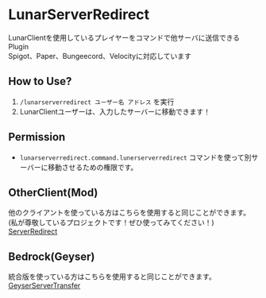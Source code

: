 # LunarServerRedirect

LunarClientを使用しているプレイヤーをコマンドで他サーバに送信できるPlugin<br>
Spigot、Paper、Bungeecord、Velocityに対応しています<br>

## How to Use?
1. `/lunarserverredirect ユーザー名 アドレス` を実行
2. LunarClientユーザーは、入力したサーバーに移動できます！

## Permission
* `lunarserverredirect.command.lunerserverredirect` コマンドを使って別サーバーに移動させるための権限です。

## OtherClient(Mod)
他のクライアントを使っている方はこちらを使用すると同じことができます。<br>
(私が尊敬しているプロジェクトです！ぜひ使ってみてください！)<br>
[ServerRedirect](https://github.com/KaiKikuchi/ServerRedirect)

## Bedrock(Geyser)
統合版を使っている方はこちらを使用すると同じことができます。<br>
[GeyserServerTransfer](https://github.com/Shin-Ideal/GeyserServerTransferPlugin)
